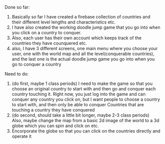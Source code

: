 Done so far:

1. Basically so far I have created a firebase collection of countries and their different level lengths and characteristics etc.
2. I have also created the working doodle jump game that you go into when you click on a country to conquer.
3. Also, each user has their own account which keeps track of the countries they have counquered etc.
4. also, I have 3 different screens, one main menu where you choose your user, one with the world map and all the level(conquerable countries), and the last one is the actual doodle jump game you go into when you go to conquer a country

Need to do:

1. (do first, maybe 1 class periods) I need to make the game so that you choose an original country to start with and then go and conquer each country touching it. Right now, you just log into the game and can conquer any country you click on, but I want people to choose a country to start with, and then only be able to conquer Countries that are touching a country they have conquered
2. (do second, should take a little bit longer, maybe 2-3 class periods) Also, maybe change the map from a basic 2d image of the world to a 3d globe which you can spin and click on etc.
3. Encorporate the globe so that you can click on the countries directly and operate it

